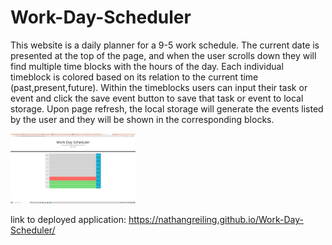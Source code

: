 # Work-Day-Scheduler

This website is a daily planner for a 9-5 work schedule. The current date is presented at the top of the page, and when the user scrolls down they will find multiple time blocks with the hours of the day. Each individual timeblock is colored based on its relation to the current time (past,present,future).
Within the timeblocks users can input their task or event and click the save event button to save that task or event to local storage.
Upon page refresh, the local storage will generate the events listed by the user and they will be shown in the corresponding blocks.

<img alt="Screenshot of Application" width="200px" src="./assets/images/Screenshot (16).png" />


link to deployed application: https://nathangreiling.github.io/Work-Day-Scheduler/
